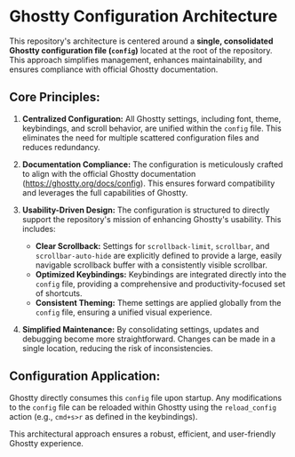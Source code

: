 # Ghostty Configuration Architecture

This repository's architecture is centered around a **single, consolidated Ghostty configuration file (`config`)** located at the root of the repository. This approach simplifies management, enhances maintainability, and ensures compliance with official Ghostty documentation.

## Core Principles:

1.  **Centralized Configuration:** All Ghostty settings, including font, theme, keybindings, and scroll behavior, are unified within the `config` file. This eliminates the need for multiple scattered configuration files and reduces redundancy.

2.  **Documentation Compliance:** The configuration is meticulously crafted to align with the official Ghostty documentation (https://ghostty.org/docs/config). This ensures forward compatibility and leverages the full capabilities of Ghostty.

3.  **Usability-Driven Design:** The configuration is structured to directly support the repository's mission of enhancing Ghostty's usability. This includes:
    -   **Clear Scrollback:** Settings for `scrollback-limit`, `scrollbar`, and `scrollbar-auto-hide` are explicitly defined to provide a large, easily navigable scrollback buffer with a consistently visible scrollbar.
    -   **Optimized Keybindings:** Keybindings are integrated directly into the `config` file, providing a comprehensive and productivity-focused set of shortcuts.
    -   **Consistent Theming:** Theme settings are applied globally from the `config` file, ensuring a unified visual experience.

4.  **Simplified Maintenance:** By consolidating settings, updates and debugging become more straightforward. Changes can be made in a single location, reducing the risk of inconsistencies.

## Configuration Application:

Ghostty directly consumes this `config` file upon startup. Any modifications to the `config` file can be reloaded within Ghostty using the `reload_config` action (e.g., `cmd+s>r` as defined in the keybindings).

This architectural approach ensures a robust, efficient, and user-friendly Ghostty experience.
